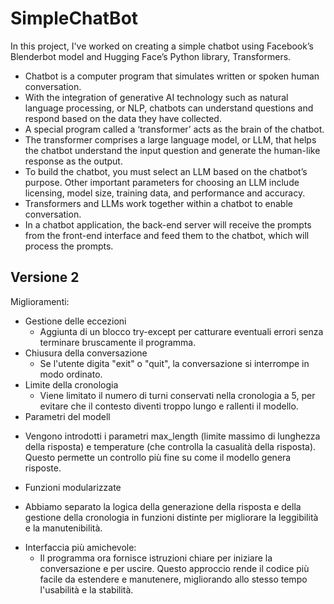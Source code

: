 # SimpleChatBot
In this project, I've worked on creating a simple chatbot using Facebook’s Blenderbot model and Hugging Face’s Python library, Transformers.

* Chatbot is a computer program that simulates written or spoken human conversation.
* With the integration of generative AI technology such as natural language processing, or NLP, chatbots can understand questions and respond based on the data they have collected.
* A special program called a ‘transformer’ acts as the brain of the chatbot.
* The transformer comprises a large language model, or LLM, that helps the chatbot understand the input question and generate the human-like response as the output.
* To build the chatbot, you must select an LLM based on the chatbot’s purpose. Other important parameters for choosing an LLM include licensing, model size, training data, and performance and accuracy.
* Transformers and LLMs work together within a chatbot to enable conversation.
* In a chatbot application, the back-end server will receive the prompts from the front-end interface and feed them to the chatbot, which will process the prompts.

## Versione 2
Miglioramenti:

* Gestione delle eccezioni
  - Aggiunta di un blocco try-except per catturare eventuali errori senza terminare bruscamente il programma.
* Chiusura della conversazione
  - Se l'utente digita "exit" o "quit", la conversazione si interrompe in modo ordinato.
* Limite della cronologia
  - Viene limitato il numero di turni conservati nella cronologia a 5, per evitare che il contesto diventi troppo lungo e rallenti il modello.
*  Parametri del modell
  - Vengono introdotti i parametri max_length (limite massimo di lunghezza della risposta) e temperature (che controlla la casualità della risposta). Questo permette un controllo più fine su come il modello genera risposte.
*  Funzioni modularizzate
  - Abbiamo separato la logica della generazione della risposta e della gestione della cronologia in funzioni distinte per migliorare la leggibilità e la manutenibilità.
* Interfaccia più amichevole:
  - Il programma ora fornisce istruzioni chiare per iniziare la conversazione e per uscire. Questo approccio rende il codice più facile da estendere e manutenere, migliorando allo stesso tempo l'usabilità e la stabilità.

